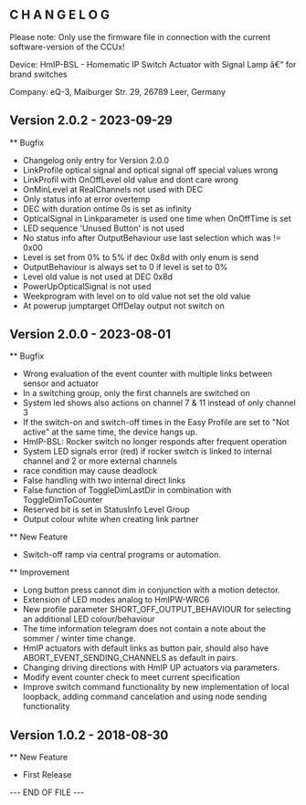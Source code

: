 ﻿C H A N G E L O G
-----------------

Please note: Only use the firmware file in connection with the current software-version of the CCUx!

Device:      HmIP-BSL - Homematic IP Switch Actuator with Signal Lamp â€“ for brand switches

Company:     eQ-3, Maiburger Str. 29, 26789 Leer, Germany



Version 2.0.2 - 2023-09-29
--------------------------------------------------------------

** Bugfix
   * Changelog only entry for Version 2.0.0
   * LinkProfile optical signal and optical signal off special values wrong
   * LinkProfil with OnOffLevel old value and dont care wrong
   * OnMinLevel at RealChannels not used with DEC
   * Only status info at error overtemp
   * DEC with duration ontime 0s is set as infinity
   * OpticalSignal in Linkparameter is used one time when OnOffTime is set
   * LED sequence 'Unused Button' is not used
   * No status info after OutputBehaviour use last selection which was != 0x00
   * Level is set from 0% to 5% if dec 0x8d with only enum is send
   * OutputBehaviour is always set to 0 if level is set to 0%
   * Level old value is not used at DEC 0x8d
   * PowerUpOpticalSignal is not used
   * Weekprogram with level on to old value not set the old value
   * At powerup jumptarget OffDelay output not switch on



Version 2.0.0 - 2023-08-01
--------------------------------------------------------------

** Bugfix
   * Wrong evaluation of the event counter with multiple links between sensor and actuator
   * In a switching group, only the first channels are switched on
   * System led shows also actions on channel 7 & 11 instead of only channel 3
   * If the switch-on and switch-off times in the Easy Profile are set to "Not active" at the same time, the device hangs up.
   * HmIP-BSL: Rocker switch no longer responds after frequent operation
   * System LED signals error (red) if rocker switch is linked to internal channel and 2 or more external channels
   * race condition may cause deadlock
   * False handling with two internal direct links
   * False function of ToggleDimLastDir in combination with ToggleDimToCounter
   * Reserved bit is set in StatusInfo Level Group
   * Output colour white when creating link partner

** New Feature
   * Switch-off ramp via central programs or automation.

** Improvement
   * Long button press cannot dim in conjunction with a motion detector.
   * Extension of LED modes analog to HmIPW-WRC6
   * New profile parameter SHORT_OFF_OUTPUT_BEHAVIOUR for selecting an additional LED colour/behaviour
   * The time information telegram does not contain a note about the sommer / winter time change.
   * HmIP actuators with default links as button pair, should also have ABORT_EVENT_SENDING_CHANNELS as default in pairs.
   * Changing driving directions with HmIP UP actuators via parameters.
   * Modify event counter check to meet current specification
   * Improve switch command functionality by new implementation of local loopback, adding command cancelation and using node sending functionality



Version 1.0.2 - 2018-08-30
--------------------------------------------------------------

** New Feature
   * First Release



--- END OF FILE ---
